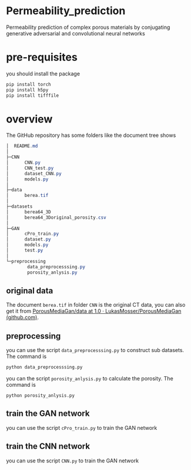 # Permeability_prediction
Permeability prediction of complex porous materials by conjugating generative adversarial and convolutional neural networks

# pre-requisites

you should install the package

```python
pip install torch
pip install h5py
pip install tifffile
```

# overview

The GitHub repository has some folders like the document tree shows

```powershell
│  README.md
│
├─CNN
│      CNN.py
│      CNN_test.py
│      dataset_CNN.py
│      models.py
│
├─data
│      berea.tif
│
├─datasets
│      berea64_3D
│      berea64_3Doriginal_porosity.csv
│
├─GAN
│      cPro_train.py
│      dataset.py
│      models.py
│      test.py
│
└─preprocessing
        data_preprocesssing.py
        porosity_anlysis.py
```

## original data

The document `berea.tif` in folder `CNN` is the original CT data, you can also get it from [PorousMediaGan/data at 1.0 · LukasMosser/PorousMediaGan (github.com)](https://github.com/LukasMosser/PorousMediaGan/tree/1.0/data).

## preprocessing

you can use the script `data_preprocesssing.py` to construct sub datasets. The command is 

```bash
python data_preprocesssing.py
```

you can the script `porosity_anlysis.py` to calculate the porosity. The command is 

```
python porosity_anlysis.py
```

## train the GAN network

you can use the script `cPro_train.py` to train the GAN network

## train the CNN network

you can use the script `CNN.py` to train the GAN network
